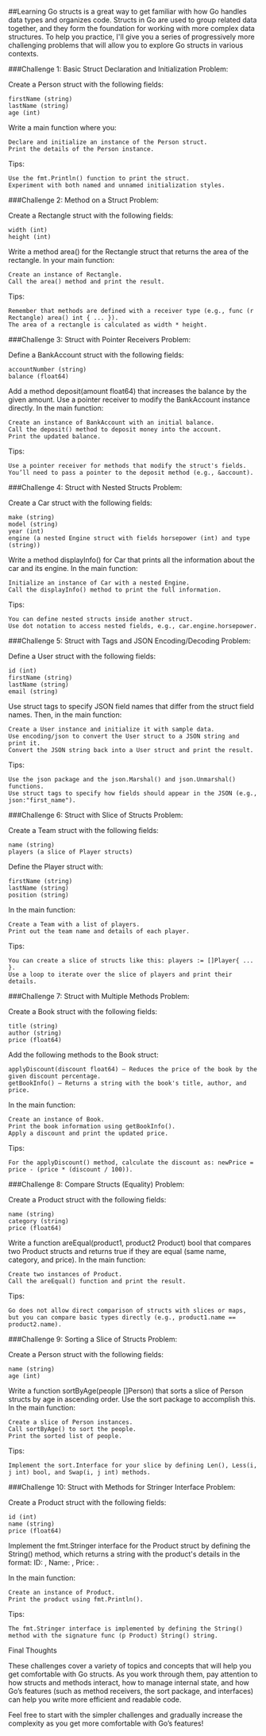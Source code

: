 ##Learning Go structs is a great way to get familiar with how Go handles data types and organizes code. Structs in Go are used to group related data together, and they form the foundation for working with more complex data structures. To help you practice, I'll give you a series of progressively more challenging problems that will allow you to explore Go structs in various contexts.

###Challenge 1: Basic Struct Declaration and Initialization
Problem:

Create a Person struct with the following fields:

    firstName (string)
    lastName (string)
    age (int)

Write a main function where you:

    Declare and initialize an instance of the Person struct.
    Print the details of the Person instance.

Tips:

    Use the fmt.Println() function to print the struct.
    Experiment with both named and unnamed initialization styles.

###Challenge 2: Method on a Struct
Problem:

Create a Rectangle struct with the following fields:

    width (int)
    height (int)

Write a method area() for the Rectangle struct that returns the area of the rectangle. In your main function:

    Create an instance of Rectangle.
    Call the area() method and print the result.

Tips:

    Remember that methods are defined with a receiver type (e.g., func (r Rectangle) area() int { ... }).
    The area of a rectangle is calculated as width * height.

###Challenge 3: Struct with Pointer Receivers
Problem:

Define a BankAccount struct with the following fields:

    accountNumber (string)
    balance (float64)

Add a method deposit(amount float64) that increases the balance by the given amount. Use a pointer receiver to modify the BankAccount instance directly. In the main function:

    Create an instance of BankAccount with an initial balance.
    Call the deposit() method to deposit money into the account.
    Print the updated balance.

Tips:

    Use a pointer receiver for methods that modify the struct's fields.
    You’ll need to pass a pointer to the deposit method (e.g., &account).

###Challenge 4: Struct with Nested Structs
Problem:

Create a Car struct with the following fields:

    make (string)
    model (string)
    year (int)
    engine (a nested Engine struct with fields horsepower (int) and type (string))

Write a method displayInfo() for Car that prints all the information about the car and its engine. In the main function:

    Initialize an instance of Car with a nested Engine.
    Call the displayInfo() method to print the full information.

Tips:

    You can define nested structs inside another struct.
    Use dot notation to access nested fields, e.g., car.engine.horsepower.

###Challenge 5: Struct with Tags and JSON Encoding/Decoding
Problem:

Define a User struct with the following fields:

    id (int)
    firstName (string)
    lastName (string)
    email (string)

Use struct tags to specify JSON field names that differ from the struct field names. Then, in the main function:

    Create a User instance and initialize it with sample data.
    Use encoding/json to convert the User struct to a JSON string and print it.
    Convert the JSON string back into a User struct and print the result.

Tips:

    Use the json package and the json.Marshal() and json.Unmarshal() functions.
    Use struct tags to specify how fields should appear in the JSON (e.g., json:"first_name").

###Challenge 6: Struct with Slice of Structs
Problem:

Create a Team struct with the following fields:

    name (string)
    players (a slice of Player structs)

Define the Player struct with:

    firstName (string)
    lastName (string)
    position (string)

In the main function:

    Create a Team with a list of players.
    Print out the team name and details of each player.

Tips:

    You can create a slice of structs like this: players := []Player{ ... }.
    Use a loop to iterate over the slice of players and print their details.

###Challenge 7: Struct with Multiple Methods
Problem:

Create a Book struct with the following fields:

    title (string)
    author (string)
    price (float64)

Add the following methods to the Book struct:

    applyDiscount(discount float64) – Reduces the price of the book by the given discount percentage.
    getBookInfo() – Returns a string with the book's title, author, and price.

In the main function:

    Create an instance of Book.
    Print the book information using getBookInfo().
    Apply a discount and print the updated price.

Tips:

    For the applyDiscount() method, calculate the discount as: newPrice = price - (price * (discount / 100)).

###Challenge 8: Compare Structs (Equality)
Problem:

Create a Product struct with the following fields:

    name (string)
    category (string)
    price (float64)

Write a function areEqual(product1, product2 Product) bool that compares two Product structs and returns true if they are equal (same name, category, and price). In the main function:

    Create two instances of Product.
    Call the areEqual() function and print the result.

Tips:

    Go does not allow direct comparison of structs with slices or maps, but you can compare basic types directly (e.g., product1.name == product2.name).

###Challenge 9: Sorting a Slice of Structs
Problem:

Create a Person struct with the following fields:

    name (string)
    age (int)

Write a function sortByAge(people []Person) that sorts a slice of Person structs by age in ascending order. Use the sort package to accomplish this. In the main function:

    Create a slice of Person instances.
    Call sortByAge() to sort the people.
    Print the sorted list of people.

Tips:

    Implement the sort.Interface for your slice by defining Len(), Less(i, j int) bool, and Swap(i, j int) methods.

###Challenge 10: Struct with Methods for Stringer Interface
Problem:

Create a Product struct with the following fields:

    id (int)
    name (string)
    price (float64)

Implement the fmt.Stringer interface for the Product struct by defining the String() method, which returns a string with the product's details in the format: ID: <id>, Name: <name>, Price: <price>.

In the main function:

    Create an instance of Product.
    Print the product using fmt.Println().

Tips:

    The fmt.Stringer interface is implemented by defining the String() method with the signature func (p Product) String() string.

Final Thoughts

These challenges cover a variety of topics and concepts that will help you get comfortable with Go structs. As you work through them, pay attention to how structs and methods interact, how to manage internal state, and how Go’s features (such as method receivers, the sort package, and interfaces) can help you write more efficient and readable code.

Feel free to start with the simpler challenges and gradually increase the complexity as you get more comfortable with Go’s features!